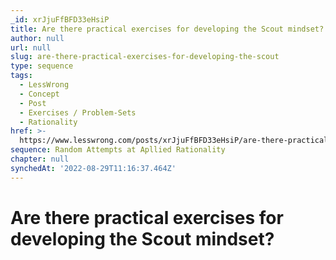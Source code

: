 ```yaml
---
_id: xrJjuFfBFD33eHsiP
title: Are there practical exercises for developing the Scout mindset?
author: null
url: null
slug: are-there-practical-exercises-for-developing-the-scout
type: sequence
tags:
  - LessWrong
  - Concept
  - Post
  - Exercises / Problem-Sets
  - Rationality
href: >-
  https://www.lesswrong.com/posts/xrJjuFfBFD33eHsiP/are-there-practical-exercises-for-developing-the-scout
sequence: Random Attempts at Apllied Rationality
chapter: null
synchedAt: '2022-08-29T11:16:37.464Z'
---
```

# Are there practical exercises for developing the Scout mindset?

